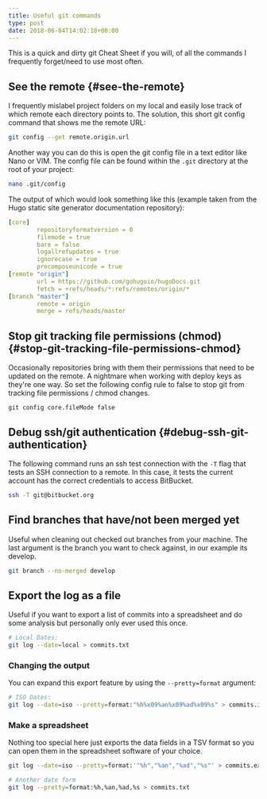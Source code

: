 ```yaml
---
title: Useful git commands
type: post
date: 2018-06-04T14:02:18+00:00
---
```

This is a quick and dirty git Cheat Sheet if you will, of all the commands I frequently forget/need to use most often.

## See the remote {#see-the-remote}

I frequently mislabel project folders on my local and easily lose track of which remote each directory points to. The solution, this short git config command that shows me the remote URL:

```bash
git config --get remote.origin.url
```

Another way you can do this is open the git config file in a text editor like Nano or VIM. The config file can be found within the `.git` directory at the root of your project:

```bash
nano .git/config
```

The output of which would look something like this (example taken from the Hugo static site generator documentation repository):

```yaml
[core]
        repositoryformatversion = 0
        filemode = true
        bare = false
        logallrefupdates = true
        ignorecase = true
        precomposeunicode = true
[remote "origin"]
        url = https://github.com/gohugoio/hugoDocs.git
        fetch = +refs/heads/*:refs/remotes/origin/*
[branch "master"]
        remote = origin
        merge = refs/heads/master
```

## Stop git tracking file permissions (chmod) {#stop-git-tracking-file-permissions-chmod}

Occasionally repositories bring with them their permissions that need to be updated on the remote. A nightmare when working with deploy keys as they're one way. So set the following config rule to false to stop git from tracking file permissions / chmod changes.

    git config core.fileMode false

## Debug ssh/git authentication {#debug-ssh-git-authentication}

The following command runs an ssh test connection with the `-T` flag that tests an SSH connection to a remote. In this case, it tests the current account has the correct credentials to access BitBucket.

```bash
ssh -T git@bitbucket.org
```

## Find branches that have/not been merged yet

Useful when cleaning out checked out branches from your machine. The last argument is the branch you want to check against, in our example its develop.

```bash
git branch --no-merged develop
```

## Export the log as a file

Useful if you want to export a list of commits into a spreadsheet and do some analysis but personally only ever used this once. 

```bash
# Local Dates:
git log --date=local > commits.txt
```

### Changing the output

You can expand this export feature by using the `--pretty=format` argument: 

```bash
# ISO Dates:
git log --date=iso --pretty=format:"%h%x09%an%x09%ad%x09%s" > commits.iso.tsv.txt
```

### Make a spreadsheet
Nothing too special here just exports the data fields in a TSV format so you can open them in the spreadsheet software of your choice. 
```bash
git log --date=iso --pretty=format:'"%h","%an","%ad","%s"' > commits.excel.tsv.txt
```

```bash
# Another date form
git log --pretty=format:%h,%an,%ad,%s > commits.txt
 ```
